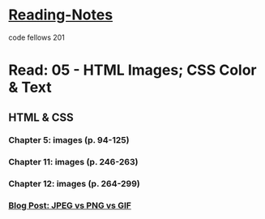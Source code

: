 # [Reading-Notes](https://alsosteve.github.io/reading-notes/)
code fellows 201

# Read: 05 - HTML Images; CSS Color & Text

## HTML & CSS

### Chapter 5: images (p. 94-125)

### Chapter 11: images (p. 246-263)

### Chapter 12: images (p. 264-299)

### [Blog Post: JPEG vs PNG vs GIF](https://blog.imagekit.io/jpeg-vs-png-vs-gif-which-image-format-to-use-and-when-c8913ae3e01d)